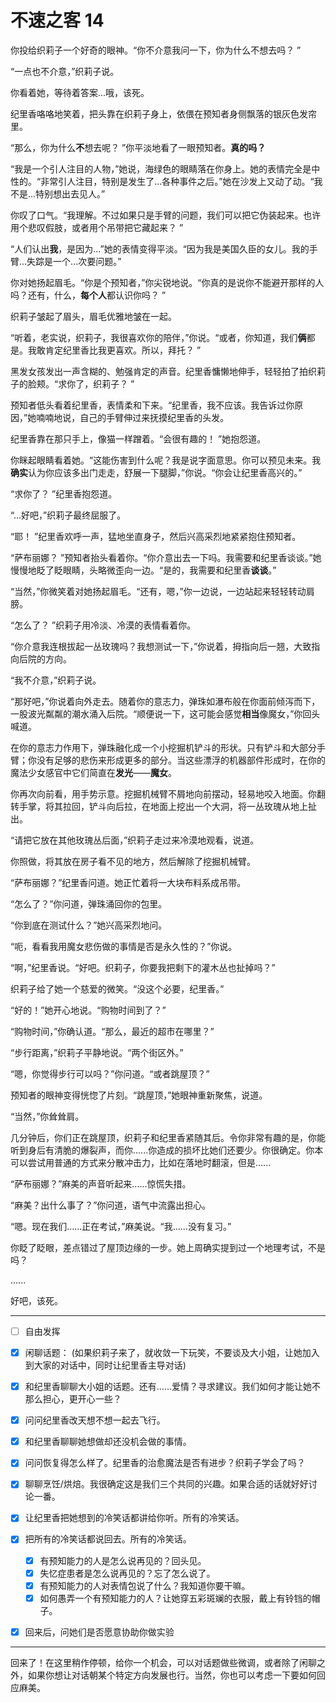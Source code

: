 # 不速之客 14

你投给织莉子一个好奇的眼神。“你不介意我问一下，你为什么不想去吗？ ”

“一点也不介意，”织莉子说。

你看着她，等待着答案...哦，该死。

纪里香咯咯地笑着，把头靠在织莉子身上，依偎在预知者身侧飘落的银灰色发帘里。

“那么，你为什么**不**想去呢？ ”你平淡地看了一眼预知者。**真的吗？**

“我是一个引人注目的人物，”她说，海绿色的眼睛落在你身上。她的表情完全是中性的。“非常引人注目，特别是发生了...各种事件之后。”她在沙发上又动了动。“我不是...特别想出去见人。”

你叹了口气。“我理解。不过如果只是手臂的问题，我们可以把它伪装起来。也许用个悲叹假肢，或者用个吊带把它藏起来？ ”

“人们认出**我**，是因为...”她的表情变得平淡。“因为我是美国久臣的女儿。我的手臂...失踪是一个...次要问题。”

你对她扬起眉毛。“你是个预知者，”你尖锐地说。“你真的是说你不能避开那样的人吗？还有，什么，**每个人**都认识你吗？ ”

织莉子皱起了眉头，眉毛优雅地皱在一起。

“听着，老实说，织莉子，我很喜欢你的陪伴，”你说。“或者，你知道，我们**俩**都是。我敢肯定纪里香比我更喜欢。所以，拜托？ ”

黑发女孩发出一声含糊的、勉强肯定的声音。纪里香慵懒地伸手，轻轻拍了拍织莉子的脸颊。“求你了，织莉子？ ”

预知者低头看着纪里香，表情柔和下来。“纪里香，我不应该。我告诉过你原因，”她喃喃地说，自己的手臂伸过来抚摸纪里香的头发。

纪里香靠在那只手上，像猫一样蹭着。“会很有趣的！ ”她抱怨道。

你眯起眼睛看着她。“这能伤害到什么呢？我是说字面意思。你可以预见未来。我**确实**认为你应该多出门走走，舒展一下腿脚，”你说。“你会让纪里香高兴的。”

“求你了？ ”纪里香抱怨道。

“...好吧，”织莉子最终屈服了。

“耶！ ”纪里香欢呼一声，猛地坐直身子，然后兴高采烈地紧紧抱住预知者。

“萨布丽娜？ ”预知者抬头看着你。“你介意出去一下吗。我需要和纪里香谈谈。”她慢慢地眨了眨眼睛，头略微歪向一边。“是的，我需要和纪里香**谈谈**。”

“当然，”你微笑着对她扬起眉毛。“还有，嗯，”你一边说，一边站起来轻轻转动肩膀。

“怎么了？ ”织莉子用冷淡、冷漠的表情看着你。

“你介意我连根拔起一丛玫瑰吗？我想测试一下，”你说着，拇指向后一翘，大致指向后院的方向。

“我不介意，”织莉子说。

“那好吧，”你说着向外走去。随着你的意志力，弹珠如瀑布般在你面前倾泻而下，一股波光粼粼的潮水涌入后院。“顺便说一下，这可能会感觉**相当**像魔女，”你回头喊道。

在你的意志力作用下，弹珠融化成一个小挖掘机铲斗的形状。只有铲斗和大部分手臂；你没有足够的悲伤来形成更多的部分。当这些漂浮的机器部件形成时，在你的魔法少女感官中它们简直在**发光**——**魔女**。

你再次向前看，用手势示意。挖掘机械臂不屑地向前摆动，轻易地咬入地面。你翻转手掌，将其拉回，铲斗向后拉，在地面上挖出一个大洞，将一丛玫瑰从地上扯出。

“请把它放在其他玫瑰丛后面，”织莉子走过来冷漠地观看，说道。

你照做，将其放在房子看不见的地方，然后解除了挖掘机械臂。

“萨布丽娜？”纪里香问道。她正忙着将一大块布料系成吊带。

“怎么了？”你问道，弹珠涌回你的包里。

“你到底在测试什么？”她兴高采烈地问。

“呃，看看我用魔女悲伤做的事情是否是永久性的？”你说。

“啊，”纪里香说。“好吧。织莉子，你要我把剩下的灌木丛也扯掉吗？”

织莉子给了她一个慈爱的微笑。“没这个必要，纪里香。”

“好的！”她开心地说。“购物时间到了？”

“购物时间，”你确认道。“那么，最近的超市在哪里？”

“步行距离，”织莉子平静地说。“两个街区外。”

“嗯，你觉得步行可以吗？”你问道。“或者跳屋顶？”

预知者的眼神变得恍惚了片刻。“跳屋顶，”她眼神重新聚焦，说道。

“当然，”你耸耸肩。

几分钟后，你们正在跳屋顶，织莉子和纪里香紧随其后。令你非常有趣的是，你能听到身后有清脆的爆裂声，而你......你造成的损坏比她们还要少。你很确定。你本可以尝试用普通的方式来分散冲击力，比如在落地时翻滚，但是......

“萨布丽娜？”麻美的声音听起来......惊慌失措。

“麻美？出什么事了？”你问道，语气中流露出担心。

“嗯。现在我们......正在考试，”麻美说。“我......没有复习。”

你眨了眨眼，差点错过了屋顶边缘的一步。她上周确实提到过一个地理考试，不是吗？

......

好吧，该死。

---

- [ ] 自由发挥

- [x] 闲聊话题： (如果织莉子来了，就收敛一下玩笑，不要谈及大小姐，让她加入到大家的对话中，同时让纪里香主导对话)
- [x] 和纪里香聊聊大小姐的话题。还有……爱情？寻求建议。我们如何才能让她不那么担心，更开心一些？
- [x] 问问纪里香改天想不想一起去飞行。
- [x] 和纪里香聊聊她想做却还没机会做的事情。
- [x] 问问恢复得怎么样了。纪里香的治愈魔法是否有进步？织莉子学会了吗？
- [x] 聊聊烹饪/烘焙。我很确定这是我们三个共同的兴趣。如果合适的话就好好讨论一番。
- [x] 让纪里香把她想到的冷笑话都讲给你听。所有的冷笑话。
- [x] 把所有的冷笑话都说回去。所有的冷笑话。
  - [x] 有预知能力的人是怎么说再见的？回头见。
  - [x] 失忆症患者是怎么说再见的？忘了怎么说了。
  - [x] 有预知能力的人对表情包说了什么？我知道你要干嘛。
  - [x] 如何愚弄一个有预知能力的人？让她穿五彩斑斓的衣服，戴上有铃铛的帽子。
- [x] 回来后，问她们是否愿意协助你做实验

---

回来了！在这里稍作停顿，给你一个机会，可以对话题做些微调，或者除了闲聊之外，如果你想让对话朝某个特定方向发展也行。当然，你也可以考虑一下要如何回应麻美。

